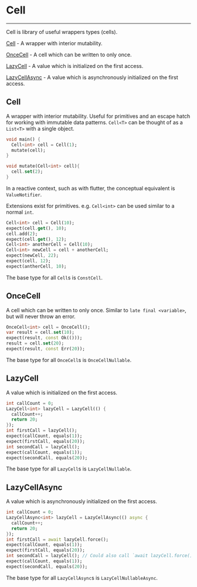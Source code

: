 # Cell
***
Cell is library of useful wrappers types (cells).

[Cell](https://pub.dev/documentation/rust/latest/rust/Cell-class.html) - A wrapper with interior mutability.

[OnceCell](https://pub.dev/documentation/rust/latest/rust/OnceCell-class.html) - A cell which can be written to only once.

[LazyCell](https://pub.dev/documentation/rust/latest/rust/LazyCell-class.html) - A value which is initialized on the first access.

[LazyCellAsync](https://pub.dev/documentation/rust/latest/rust/LazyCellAsync-class.html) - A value which is asynchronously initialized on the first access.


## Cell
A wrapper with interior mutability. Useful for primitives and an escape hatch for working with immutable data patterns.
`Cell<T>` can be thought of as a `List<T>` with a single object.
```dart
void main() {
  Cell<int> cell = Cell(1);
  mutate(cell);
}

void mutate(Cell<int> cell){
  cell.set(2);
}
```
In a reactive context, such as with flutter, the conceptual equivalent is `ValueNotifier`.

Extensions exist for primitives. e.g. `Cell<int>` can be used similar to a normal `int`.
```dart
Cell<int> cell = Cell(10);
expect(cell.get(), 10);
cell.add(2);
expect(cell.get(), 12);
Cell<int> anotherCell = Cell(10);
Cell<int> newCell = cell + anotherCell;
expect(newCell, 22);
expect(cell, 12);
expect(antherCell, 10);
```
The base type for all `Cell`s is `ConstCell`.

## OnceCell
A cell which can be written to only once. Similar to `late final <variable>`, but will never throw an error.

```dart
OnceCell<int> cell = OnceCell();
var result = cell.set(10);
expect(result, const Ok(()));
result = cell.set(20);
expect(result, const Err(20));
```
The base type for all `OnceCell`s is `OnceCellNullable`.

## LazyCell
A value which is initialized on the first access.

```dart
int callCount = 0;
LazyCell<int> lazyCell = LazyCell(() {
  callCount++;
  return 20;
});
int firstCall = lazyCell();
expect(callCount, equals(1));
expect(firstCall, equals(20));
int secondCall = lazyCell();
expect(callCount, equals(1));
expect(secondCall, equals(20));
```
The base type for all `LazyCell`s is `LazyCellNullable`.

## LazyCellAsync
A value which is asynchronously initialized on the first access.

```dart
int callCount = 0;
LazyCellAsync<int> lazyCell = LazyCellAsync(() async {
  callCount++;
  return 20;
});
int firstCall = await lazyCell.force();
expect(callCount, equals(1));
expect(firstCall, equals(20));
int secondCall = lazyCell(); // Could also call `await lazyCell.force()` again.
expect(callCount, equals(1));
expect(secondCall, equals(20));
```
The base type for all `LazyCellAsync`s is `LazyCellNullableAsync`.
